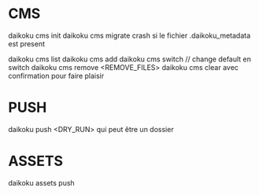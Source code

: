 # CMS
daikoku cms init <NAME> <PATH>
daikoku cms migrate <NAME> <PATH> <SERVER> <APIKEY> 
crash si le fichier .daikoku_metadata est present

daikoku cms list
daikoku cms add <NAME> <PATH> <OVERWRITE>
daikoku cms switch <NAME> // change default en switch
daikoku cms remove <NAME> <REMOVE_FILES>
daikoku cms clear <FORCE>
avec confirmation pour faire plaisir

# PUSH
daikoku push <DRY_RUN> <FILEPATH>
qui peut être un dossier

# ASSETS
daikoku assets push <FILENAME> <TITLE> <DESC> <PATH> <SLUG>
daikoku assets remove <FILENAME> <PATH> <SLUG>
daikoku assets list
daikoku assets sync

# ENVIRONMENTS
daikoku environments clear <FORCE>
daikoku environments add <NAME> <SERVER> <OVERWRITE>
daikoku environments switch <NAME> // rename du default
daikoku environments remove <NAME>
daikoku environments info <NAME> <FULL> // rename from env
daikoku environments list
daikoku environments config <APIKEY>
// editer le .gitignore pour mettre le .secrets du .daikoku

# GENERATE
daikoku generate documentation <FILENAME> <TITLE> <DESC>

# LOGIN (plus de liste de cms autorisés)
daikoku login

# PULL
daikoku pull apis
daikoku pull mails

# VERSION
daikoku version

# WATCH
daikoku watch

# CMS API
à créer

# documentations folder sorti des apis

# créer un fichier .secrets
avec les apikeys et les cookies